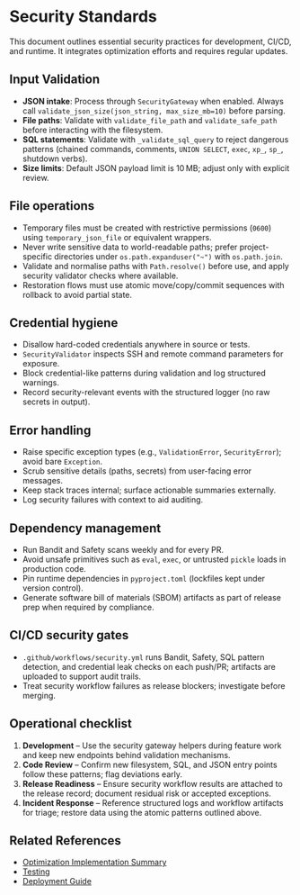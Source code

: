 # Security Standards

This document outlines essential security practices for development, CI/CD, and runtime. It integrates optimization efforts and requires regular updates.

## Input Validation

- **JSON intake**: Process through `SecurityGateway` when enabled. Always call
  `validate_json_size(json_string, max_size_mb=10)` before parsing.
- **File paths**: Validate with `validate_file_path` and `validate_safe_path`
  before interacting with the filesystem.
- **SQL statements**: Validate with `_validate_sql_query` to reject dangerous
  patterns (chained commands, comments, `UNION SELECT`, `exec`, `xp_`, `sp_`,
  shutdown verbs).
- **Size limits**: Default JSON payload limit is 10 MB; adjust only with explicit
  review.

## File operations

- Temporary files must be created with restrictive permissions (`0600`) using
  `temporary_json_file` or equivalent wrappers.
- Never write sensitive data to world-readable paths; prefer project-specific
  directories under `os.path.expanduser("~")` with `os.path.join`.
- Validate and normalise paths with `Path.resolve()` before use, and apply security validator checks where available.
- Restoration flows must use atomic move/copy/commit sequences with rollback to
  avoid partial state.

## Credential hygiene

- Disallow hard-coded credentials anywhere in source or tests.
- `SecurityValidator` inspects SSH and remote command parameters for exposure.
- Block credential-like patterns during validation and log structured warnings.
- Record security-relevant events with the structured logger (no raw secrets in
  output).

## Error handling

- Raise specific exception types (e.g., `ValidationError`, `SecurityError`);
  avoid bare `Exception`.
- Scrub sensitive details (paths, secrets) from user-facing error messages.
- Keep stack traces internal; surface actionable summaries externally.
- Log security failures with context to aid auditing.

## Dependency management

- Run Bandit and Safety scans weekly and for every PR.
- Avoid unsafe primitives such as `eval`, `exec`, or untrusted `pickle` loads in
  production code.
- Pin runtime dependencies in `pyproject.toml` (lockfiles kept under version
  control).
- Generate software bill of materials (SBOM) artifacts as part of release prep
  when required by compliance.

## CI/CD security gates

- `.github/workflows/security.yml` runs Bandit, Safety, SQL pattern detection,
  and credential leak checks on each push/PR; artifacts are uploaded to support audit
  trails.
- Treat security workflow failures as release blockers; investigate before
  merging.

## Operational checklist

1. **Development** – Use the security gateway helpers during feature work and
   keep new endpoints behind validation mechanisms.
2. **Code Review** – Confirm new filesystem, SQL, and JSON entry points follow
   these patterns; flag deviations early.
3. **Release Readiness** – Ensure security workflow results are attached to the
   release record; document residual risk or accepted exceptions.
4. **Incident Response** – Reference structured logs and workflow artifacts for
   triage; restore data using the atomic patterns outlined above.

## Related References

- [Optimization Implementation Summary](Optimization-Implementation)
- [Testing](Testing)
- [Deployment Guide](Deployment-Guide)
